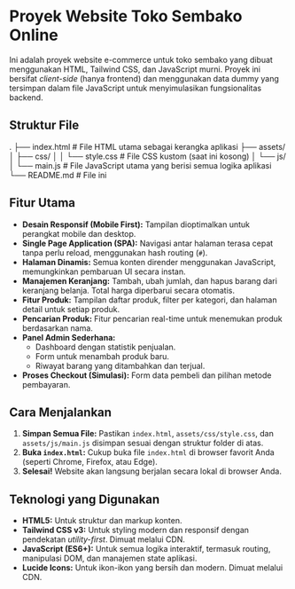 # Proyek Website Toko Sembako Online

Ini adalah proyek website e-commerce untuk toko sembako yang dibuat menggunakan HTML, Tailwind CSS, dan JavaScript murni. Proyek ini bersifat *client-side* (hanya frontend) dan menggunakan data dummy yang tersimpan dalam file JavaScript untuk menyimulasikan fungsionalitas backend.

## Struktur File


.
├── index.html              # File HTML utama sebagai kerangka aplikasi
├── assets/
│   ├── css/
│   │   └── style.css       # File CSS kustom (saat ini kosong)
│   └── js/
│       └── main.js         # File JavaScript utama yang berisi semua logika aplikasi
└── README.md               # File ini


## Fitur Utama

- **Desain Responsif (Mobile First):** Tampilan dioptimalkan untuk perangkat mobile dan desktop.
- **Single Page Application (SPA):** Navigasi antar halaman terasa cepat tanpa perlu reload, menggunakan hash routing (`#`).
- **Halaman Dinamis:** Semua konten dirender menggunakan JavaScript, memungkinkan pembaruan UI secara instan.
- **Manajemen Keranjang:** Tambah, ubah jumlah, dan hapus barang dari keranjang belanja. Total harga diperbarui secara otomatis.
- **Fitur Produk:** Tampilan daftar produk, filter per kategori, dan halaman detail untuk setiap produk.
- **Pencarian Produk:** Fitur pencarian real-time untuk menemukan produk berdasarkan nama.
- **Panel Admin Sederhana:**
    - Dashboard dengan statistik penjualan.
    - Form untuk menambah produk baru.
    - Riwayat barang yang ditambahkan dan terjual.
- **Proses Checkout (Simulasi):** Form data pembeli dan pilihan metode pembayaran.

## Cara Menjalankan

1.  **Simpan Semua File:** Pastikan `index.html`, `assets/css/style.css`, dan `assets/js/main.js` disimpan sesuai dengan struktur folder di atas.
2.  **Buka `index.html`:** Cukup buka file `index.html` di browser favorit Anda (seperti Chrome, Firefox, atau Edge).
3.  **Selesai!** Website akan langsung berjalan secara lokal di browser Anda.

## Teknologi yang Digunakan

-   **HTML5:** Untuk struktur dan markup konten.
-   **Tailwind CSS v3:** Untuk styling modern dan responsif dengan pendekatan *utility-first*. Dimuat melalui CDN.
-   **JavaScript (ES6+):** Untuk semua logika interaktif, termasuk routing, manipulasi DOM, dan manajemen state aplikasi.
-   **Lucide Icons:** Untuk ikon-ikon yang bersih dan modern. Dimuat melalui CDN.

